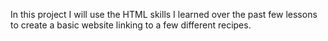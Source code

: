 In this project I will use the HTML skills I learned over the past few lessons 
to create a basic website linking to a few different recipes.